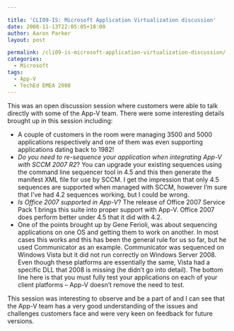 ```yaml
---

title: 'CLI09-IS: Microsoft Application Virtualization discussion'
date: 2008-11-13T22:05:05+10:00
author: Aaron Parker
layout: post

permalink: /cli09-is-microsoft-application-virtualization-discussion/
categories:
  - Microsoft
tags:
  - App-V
  - TechEd EMEA 2008
---
```

<img style="margin: 0px 0px 10px 15px; display: inline" src="{{site.baseurl}}/media/2008/11/teched2008logo.jpg" alt="" align="right" />

This was an open discussion session where customers were able to talk directly with some of the App-V team. There were some interesting details brought up in this session including:

  * A couple of customers in the room were managing 3500 and 5000 applications respectively and one of them was even supporting applications dating back to 1982!
  * _Do you need to re-sequence your application when integrating App-V with SCCM 2007 R2_? You can upgrade your existing sequences using the command line sequencer tool in 4.5 and this then generate the manifest XML file for use by SCCM. I get the impression that only 4.5 sequences are supported when managed with SCCM, however I’m sure that I’ve had 4.2 sequences working, but I could be wrong.
  * _Is Office 2007 supported in App-V_? The release of Office 2007 Service Pack 1 brings this suite into proper support with App-V. Office 2007 does perform better under 4.5 that it did with 4.2.
  * One of the points brought up by Gene Ferioli, was about sequencing applications on one OS and getting them to work on another. In most cases this works and this has been the general rule for us so far, but he used Communicator as an example. Communicator was sequenced on Windows Vista but it did not run correctly on Windows Server 2008. Even though these platforms are essentially the same, Vista had a specific DLL that 2008 is missing (he didn’t go into detail). The bottom line here is that you must fully test your applications on each of your client platforms – App-V doesn’t remove the need to test.

<div>
  This session was interesting to observe and be a part of and I can see that the App-V team has a very good understanding of the issues and challenges customers face and were very keen on feedback for future versions.
</div>